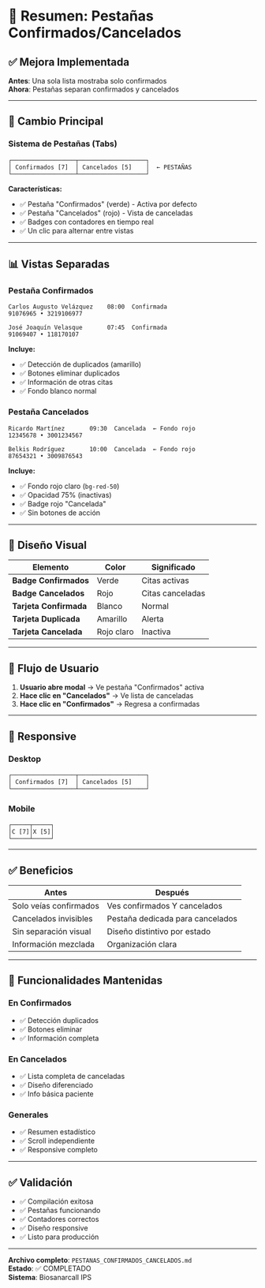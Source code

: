 # 📑 Resumen: Pestañas Confirmados/Cancelados

## ✅ Mejora Implementada

**Antes**: Una sola lista mostraba solo confirmados  
**Ahora**: Pestañas separan confirmados y cancelados

---

## 🎯 Cambio Principal

### Sistema de Pestañas (Tabs)

```
┌──────────────────┬───────────────────┐
│ Confirmados [7]  │ Cancelados [5]    │  ← PESTAÑAS
└──────────────────┴───────────────────┘
```

**Características:**
- ✅ Pestaña "Confirmados" (verde) - Activa por defecto
- ✅ Pestaña "Cancelados" (rojo) - Vista de canceladas
- ✅ Badges con contadores en tiempo real
- ✅ Un clic para alternar entre vistas

---

## 📊 Vistas Separadas

### Pestaña Confirmados

```
Carlos Augusto Velázquez    08:00  Confirmada
91076965 • 3219106977

José Joaquín Velasque       07:45  Confirmada  
91069407 • 118170107
```

**Incluye:**
- ✅ Detección de duplicados (amarillo)
- ✅ Botones eliminar duplicados
- ✅ Información de otras citas
- ✅ Fondo blanco normal

### Pestaña Cancelados

```
Ricardo Martínez       09:30  Cancelada  ← Fondo rojo
12345678 • 3001234567

Belkis Rodríguez       10:00  Cancelada  ← Fondo rojo
87654321 • 3009876543
```

**Incluye:**
- ✅ Fondo rojo claro (`bg-red-50`)
- ✅ Opacidad 75% (inactivas)
- ✅ Badge rojo "Cancelada"
- ✅ Sin botones de acción

---

## 🎨 Diseño Visual

| Elemento | Color | Significado |
|----------|-------|-------------|
| **Badge Confirmados** | Verde | Citas activas |
| **Badge Cancelados** | Rojo | Citas canceladas |
| **Tarjeta Confirmada** | Blanco | Normal |
| **Tarjeta Duplicada** | Amarillo | Alerta |
| **Tarjeta Cancelada** | Rojo claro | Inactiva |

---

## 🔄 Flujo de Usuario

1. **Usuario abre modal** → Ve pestaña "Confirmados" activa
2. **Hace clic en "Cancelados"** → Ve lista de canceladas
3. **Hace clic en "Confirmados"** → Regresa a confirmadas

---

## 📱 Responsive

### Desktop
```
┌──────────────────┬───────────────────┐
│ Confirmados [7]  │ Cancelados [5]    │
└──────────────────┴───────────────────┘
```

### Mobile
```
┌─────┬─────┐
│C [7]│X [5]│
└─────┴─────┘
```

---

## ✅ Beneficios

| Antes | Después |
|-------|---------|
| Solo veías confirmados | Ves confirmados Y cancelados |
| Cancelados invisibles | Pestaña dedicada para cancelados |
| Sin separación visual | Diseño distintivo por estado |
| Información mezclada | Organización clara |

---

## 🚀 Funcionalidades Mantenidas

### En Confirmados
- ✅ Detección duplicados
- ✅ Botones eliminar
- ✅ Información completa

### En Cancelados
- ✅ Lista completa de canceladas
- ✅ Diseño diferenciado
- ✅ Info básica paciente

### Generales
- ✅ Resumen estadístico
- ✅ Scroll independiente
- ✅ Responsive completo

---

## ✅ Validación

- ✅ Compilación exitosa
- ✅ Pestañas funcionando
- ✅ Contadores correctos
- ✅ Diseño responsive
- ✅ Listo para producción

---

**Archivo completo**: `PESTANAS_CONFIRMADOS_CANCELADOS.md`  
**Estado**: ✅ COMPLETADO  
**Sistema**: Biosanarcall IPS
